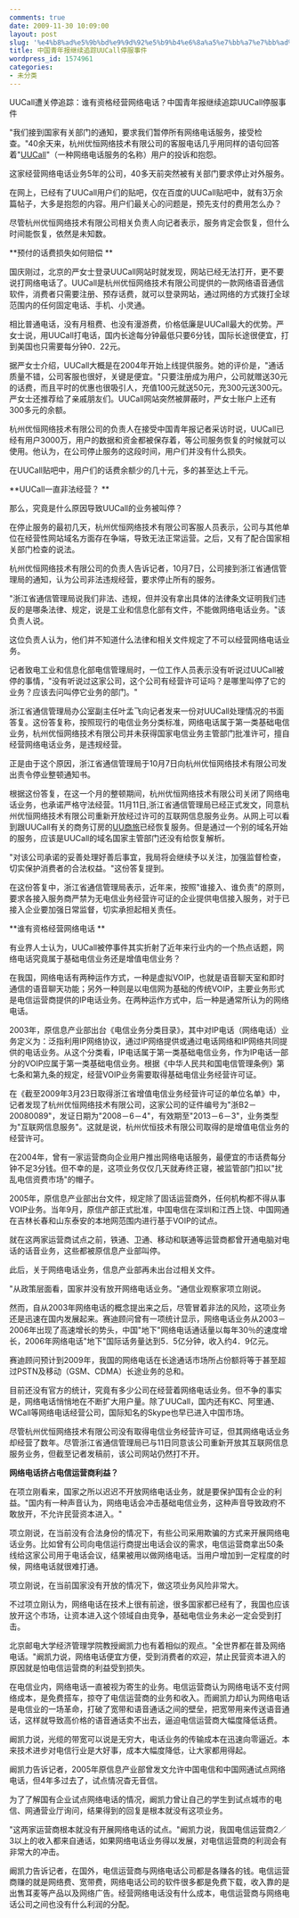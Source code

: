 ```yaml
---
comments: true
date: 2009-11-30 10:09:00
layout: post
slug: '%e4%b8%ad%e5%9b%bd%e9%9d%92%e5%b9%b4%e6%8a%a5%e7%bb%a7%e7%bb%ad%e8%bf%bd%e8%b8%aauucall%e5%81%9c%e6%9c%8d%e4%ba%8b%e4%bb%b6'
title: 中国青年报继续追踪UUCall停服事件
wordpress_id: 1574961
categories:
- 未分类
---
```


UUCall遭关停追踪：谁有资格经营网络电话？中国青年报继续追踪UUCall停服事件




"我们接到国家有关部门的通知，要求我们暂停所有网络电话服务，接受检查。"40余天来，杭州优恒网络技术有限公司的客服电话几乎用同样的语句回答着"[UUCall](javascript:void(0);/*1259546665481*/)"（一种网络电话服务的名称）用户的投诉和抱怨。  




这家经营网络电话业务5年的公司，40多天前突然被有关部门要求停止对外服务。 




在网上，已经有了UUCall用户们的贴吧，仅在百度的UUCall贴吧中，就有3万余篇帖子，大多是抱怨的内容。用户们最关心的问题是，预先支付的费用怎么办？  




尽管杭州优恒网络技术有限公司相关负责人向记者表示，服务肯定会恢复，但什么时间能恢复，依然是未知数。  




**预付的话费损失如何赔偿 **




国庆刚过，北京的严女士登录UUCall网站时就发现，网站已经无法打开，更不要说打网络电话了。UUCall是杭州优恒网络技术有限公司提供的一款网络语音通信软件，消费者只需要注册、预存话费，就可以登录网站，通过网络的方式拨打全球范围内的任何固定电话、手机、小灵通。  




相比普通电话，没有月租费、也没有漫游费，价格低廉是UUCall最大的优势。严女士说，用UUCall打电话，国内长途每分钟最低只要6分钱，国际长途很便宜，打到美国也只需要每分钟0．22元。  




据严女士介绍，UUCall大概是在2004年开始上线提供服务。她的评价是，"通话质量不错，公司客服也很好，关键是便宜。"只要注册成为用户，公司就赠送30元的话费，而且平时的优惠也很吸引人，充值100元就送50元，充300元送300元。严女士还推荐给了亲戚朋友们。UUCall网站突然被屏蔽时，严女士账户上还有300多元的余额。  




杭州优恒网络技术有限公司的负责人在接受中国青年报记者采访时说，UUCall已经有用户3000万，用户的数据和资金都被保存着，等公司服务恢复的时候就可以使用。他认为，在公司停止服务的这段时间，用户们并没有什么损失。  




在UUCall贴吧中，用户们的话费余额少的几十元，多的甚至达上千元。 




**UUCall一直非法经营？ **




那么，究竟是什么原因导致UUCall的业务被叫停？ 




在停止服务的最初几天，杭州优恒网络技术有限公司客服人员表示，公司与其他单位在经营性网站域名方面存在争端，导致无法正常运营。之后，又有了配合国家相关部门检查的说法。  




杭州优恒网络技术有限公司的负责人告诉记者，10月7日，公司接到浙江省通信管理局的通知，认为公司非法违规经营，要求停止所有的服务。  




"浙江省通信管理局说我们非法、违规，但并没有拿出具体的法律条文证明我们违反的是哪条法律、规定，说是工业和信息化部有文件，不能做网络电话业务。"该负责人说。  




这位负责人认为，他们并不知道什么法律和相关文件规定了不可以经营网络电话业务。 




记者致电工业和信息化部电信管理局时，一位工作人员表示没有听说过UUCall被停的事情，"没有听说过这家公司，这个公司有经营许可证吗？是哪里叫停了它的业务？应该去问叫停它业务的部门。"  




浙江省通信管理局办公室副主任叶孟飞向记者发来一份对UUCall处理情况的书面答复。这份答复称，按照现行的电信业务分类标准，网络电话属于第一类基础电信业务，杭州优恒网络技术有限公司并未获得国家电信业务主管部门批准许可，擅自经营网络电话业务，是违规经营。  




正是由于这个原因，浙江省通信管理局于10月7日向杭州优恒网络技术有限公司发出责令停业整顿通知书。  




根据这份答复，在这一个月的整顿期间，杭州优恒网络技术有限公司关闭了网络电话业务，也承诺严格守法经营。11月11日,浙江省通信管理局已经正式发文，同意杭州优恒网络技术有限公司重新开放经过许可的互联网信息服务业务。从网上可以看到跟UUCall有关的商务订房的[UU商旅](http://www.4006729400.com)已经恢复服务。但是通过一个别的域名开始的服务，应该是UUCall的域名国家主管部门还没有给恢复解析。




"对该公司承诺的妥善处理好善后事宜，我局将会继续予以关注，加强监督检查，切实保护消费者的合法权益。"这份答复提到。  




在这份答复中，浙江省通信管理局表示，近年来，按照"谁接入、谁负责"的原则，要求各接入服务商严禁为无电信业务经营许可证的企业提供电信接入服务，对于已接入企业要加强日常监督，切实承担起相关责任。




**谁有资格经营网络电话 **




有业界人士认为，UUCall被停事件其实折射了近年来行业内的一个热点话题，网络电话究竟属于基础电信业务还是增值电信业务？  




在我国，网络电话有两种运作方式，一种是虚拟VOIP，也就是语音聊天室和即时通信的语音聊天功能；另外一种则是以电信网为基础的传统VOIP，主要业务形式是电信运营商提供的IP电话业务。在两种运作方式中，后一种是通常所认为的网络电话。  




2003年，原信息产业部出台《电信业务分类目录》，其中对IP电话（网络电话）业务定义为：泛指利用IP网络协议，通过IP网络提供或通过电话网络和IP网络共同提供的电话业务。从这个分类看，IP电话属于第一类基础电信业务，作为IP电话一部分的VOIP应属于第一类基础电信业务。根据《中华人民共和国电信管理条例》第七条和第九条的规定，经营VOIP业务需要取得基础电信业务经营许可证。  




在《截至2009年3月23日取得浙江省增值电信业务经营许可证的单位名单》中，记者发现了杭州优恒网络技术有限公司，这家公司的证件编号为"浙B2－20080089"，发证日期为"2008－6－4"，有效期至"2013－6－3"，业务类型为"互联网信息服务"。这就是说，杭州优恒技术有限公司取得的是增值电信业务的经营许可。  




在2004年，曾有一家运营商向企业用户推出网络电话服务，最便宜的市话费每分钟不足3分钱。但不幸的是，这项业务仅仅几天就寿终正寝，被监管部门扣以"扰乱电信资费市场"的帽子。  




2005年，原信息产业部出台文件，规定除了固话运营商外，任何机构都不得从事  VOIP业务。当年9月，原信产部正式批准，中国电信在深圳和江西上饶、中国网通在吉林长春和山东泰安的本地网范围内进行基于VOIP的试点。 




就在这两家运营商试点之前，铁通、卫通、移动和联通等运营商都曾开通电脑对电话的话音业务，这些都被原信息产业部叫停。  




此后，关于网络电话业务，信息产业部再未出台过相关文件。 




"从政策层面看，国家并没有放开网络电话业务。"通信业观察家项立刚说。  




然而，自从2003年网络电话的概念提出来之后，尽管冒着非法的风险，这项业务还是迅速在国内发展起来。赛迪顾问曾有一项统计显示，网络电话业务从2003－2006年出现了高速增长的势头，中国"地下"网络电话通话量以每年30％的速度增长，2006年网络电话"地下"国际话务量达到5．5亿分钟，收入约4．9亿元。  




赛迪顾问预计到2009年，我国的网络电话在长途通话市场所占份额将等于甚至超过PSTN及移动（GSM、CDMA）长途业务的总和。  




目前还没有官方的统计，究竟有多少公司在经营着网络电话业务。但不争的事实是，网络电话悄悄地在不断扩大用户量。除了UUCall，国内还有KC、阿里通、WCall等网络电话经营公司，国际知名的Skype也早已进入中国市场。  




尽管杭州优恒网络技术有限公司没有取得电信业务经营许可证，但其网络电话业务却经营了数年。尽管浙江省通信管理局已与11日同意该公司重新开放其互联网信息服务业务，但截至记者发稿前，该公司网站仍然打不开。  




**网络电话挤占电信运营商利益？**




在项立刚看来，国家之所以迟迟不开放网络电话业务，就是要保护国有企业的利益。"国内有一种声音认为，网络电话会冲击基础电信业务，这种声音导致政府不敢放开，不允许民营资本进入。"  




项立刚说，在当前没有合法身份的情况下，有些公司采用欺骗的方式来开展网络电话业务。比如曾有公司向电信运行商提出电话会议的需求，电信运营商拿出50条线给这家公司用于电话会议，结果被用以做网络电话。当用户增加到一定程度的时候，网络电话就很难打通。  




项立刚说，在当前国家没有开放的情况下，做这项业务风险非常大。 




不过项立刚认为，网络电话在技术上很有前途，很多国家都已经有了，我国也应该放开这个市场，让资本进入这个领域自由竞争，基础电信业务未必一定会受到打击。  




北京邮电大学经济管理学院教授阚凯力也有着相似的观点。"全世界都在普及网络电话。"阚凯力说，网络电话便宜方便，受到消费者的欢迎，禁止民营资本进入的原因就是怕电信运营商的利益受到损失。  




在电信业内，网络电话一直被视为寄生的业务。电信运营商认为网络电话不支付网络成本，是免费搭车，掠夺了电信运营商的业务和收入。而阚凯力却认为网络电话是电信业的一场革命，打破了宽带和语音通话之间的壁垒，把宽带用来传送语音通话，这样就导致高价格的语音通话卖不出去，逼迫电信运营商大幅度降低话费。  




阚凯力说，光缆的带宽可以说是无穷大，电话业务的传输成本在迅速向零逼近。本来技术进步对电信行业是大好事，成本大幅度降低，让大家都用得起。  




阚凯力告诉记者，2005年原信息产业部曾发文允许中国电信和中国网通试点网络电话，但4年多过去了，试点情况杳无音信。  




为了了解国有企业试点网络电话的情况，阚凯力曾让自己的学生到试点城市的电信、网通营业厅询问，结果得到的回复是根本就没有这项业务。  




"这两家运营商根本就没有开展网络电话的试点。"阚凯力说，我国电信运营商2／3以上的收入都来自通话，如果网络电话业务得以发展，对电信运营商的利润会有非常大的冲击。  




阚凯力告诉记者，在国外，电信运营商与网络电话公司都是各赚各的钱。电信运营商赚的就是网络费、宽带费，网络电话公司的软件很多都是免费下载，收入靠的是出售耳麦等产品以及网络广告。经营网络电话没有什么成本，电信运营商与网络电话公司之间也没有什么利润的分配。  
